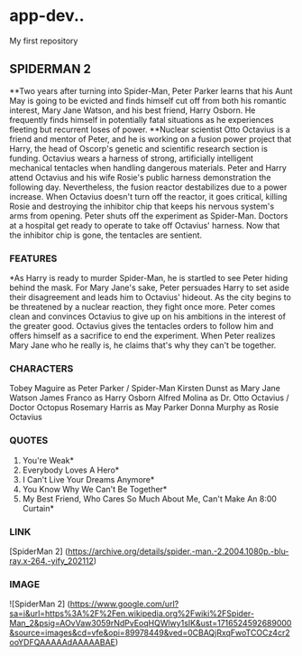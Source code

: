 # app-dev..
My first repository
## SPIDERMAN 2
**Two years after turning into Spider-Man, Peter Parker learns that his Aunt May is going to be evicted and finds himself cut off from both his romantic interest, Mary Jane Watson, and his best friend, Harry Osborn. He frequently finds himself in potentially fatal situations as he experiences fleeting but recurrent loses of power. 
**Nuclear scientist Otto Octavius is a friend and mentor of Peter, and he is working on a fusion power project that Harry, the head of Oscorp's genetic and scientific research section is funding. Octavius wears a harness of strong, artificially intelligent mechanical tentacles when handling dangerous materials. Peter and Harry attend Octavius and his wife Rosie's public harness demonstration the following day. Nevertheless, the fusion reactor destabilizes due to a power increase. When Octavius doesn't turn off the reactor, it goes critical, killing Rosie and destroying the inhibitor chip that keeps his nervous system's arms from opening. Peter shuts off the experiment as Spider-Man. Doctors at a hospital get ready to operate to take off Octavius' harness. Now that the inhibitor chip is gone, the tentacles are sentient.
### FEATURES
*As Harry is ready to murder Spider-Man, he is startled to see Peter hiding behind the mask. For Mary Jane's sake, Peter persuades Harry to set aside their disagreement and leads him to Octavius' hideout. As the city begins to be threatened by a nuclear reaction, they fight once more. Peter comes clean and convinces Octavius to give up on his ambitions in the interest of the greater good. Octavius gives the tentacles orders to follow him and offers himself as a sacrifice to end the experiment. When Peter realizes Mary Jane who he really is, he claims that's why they can't be together.
### CHARACTERS
Tobey Maguire as Peter Parker / Spider-Man Kirsten Dunst as Mary Jane Watson James Franco as Harry Osborn Alfred Molina as Dr. Otto Octavius / Doctor Octopus Rosemary Harris as May Parker Donna Murphy as Rosie Octavius
### QUOTES
1.	You're Weak*
2.	Everybody Loves A Hero*
3.	I Can't Live Your Dreams Anymore*
4.	You Know Why We Can't Be Together*
5.	My Best Friend, Who Cares So Much About Me, Can't Make An 8:00 Curtain*
### LINK
[SpiderMan 2] (https://archive.org/details/spider.-man.-2.2004.1080p.-blu-ray.x-264.-yify_202112)
### IMAGE
![SpiderMan 2] (https://www.google.com/url?sa=i&url=https%3A%2F%2Fen.wikipedia.org%2Fwiki%2FSpider-Man_2&psig=AOvVaw3059rNdPvEoqHQWlwy1sIK&ust=1716524592689000&source=images&cd=vfe&opi=89978449&ved=0CBAQjRxqFwoTCOCz4cr2ooYDFQAAAAAdAAAAABAE)

